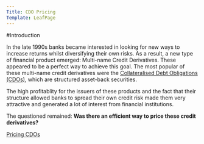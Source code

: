 ```yaml
---
Title: CDO Pricing
Template: LeafPage
---
```


#Introduction

In the late 1990s banks became interested in looking for new ways to increase returns whilst diversifying their own risks. 
As a result, a new type of financial product emerged: Multi-name Credit Derivatives. 
These appeared to be a perfect way to achieve this goal. 
The most popular of these multi-name credit derivatives were the [Collateralised Debt Obligations (CDOs)](http://db716.user.srcf.net/eim/course/finance/cdos/1cdointro), which are structured asset-back securities. 

The high profitablity for the issuers of these products and the fact that their structure allowed banks to spread their own credit risk made them very attractive and generated a lot of interest from financial institutions. 

The questioned remained: **Was there an efficient way to price these credit derivatives?**  

[Pricing CDOs](http://db716.user.srcf.net/eim/course/finance/cdos/2cdogaussian/page2/index.md)
